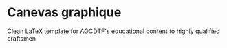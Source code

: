 # Canevas graphique

Clean LaTeX template for AOCDTF's educational content to highly qualified craftsmen
